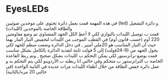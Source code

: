 # EyesLEDs
في هذه المهمة قمت بعمل دائرة تحتوي على موحدين ضوئيين (led) 
و دائرة التشغيل والطاقة الخاصة بالموحدين (الليدات)  
قمت ب توصيل الليدات بالتوازي لكي لا أعطِ الكل الجهد المتساوي
تم وضع مقاومتين 220 أوم (حسب قانون أوم) في القطب الموجب من الليدات لتخفيض التيار المار بهما حيث أن التيار المناسب هو 20ملي أمبير ,
في دخل الدائرة وضعت منظم للجهد لكي يحول الجهد من (9-24فولت) إلى 5 فولت ثابتة لتغذية الدائرة بالكامل بشكل مناسب
قمت بوضع ترانزستور لكي يمكن التحكم ب الليدات بشكل صحيح , وتم ربط القاعدة الخاصة ب الترانزستور ب متحكم وفي حالتي انا ربطته ب الأردوينو لكي يتم التحكم به و عمل دائرة خفض الطاقة من خلال أطفاء الليدات مرات عديدة في الثانية الواحدة (في حالتي 20 مره/بالثانية) 
